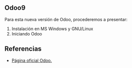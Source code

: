 ## Odoo9

Para esta nueva versión de Odoo, procederemos a presentar:

1. Instalación en MS Windows y GNU/Linux
2. Iniciando Odoo

## Referencias
+ [Página oficial Odoo.](https://www.odoo.com/es_ES/)



